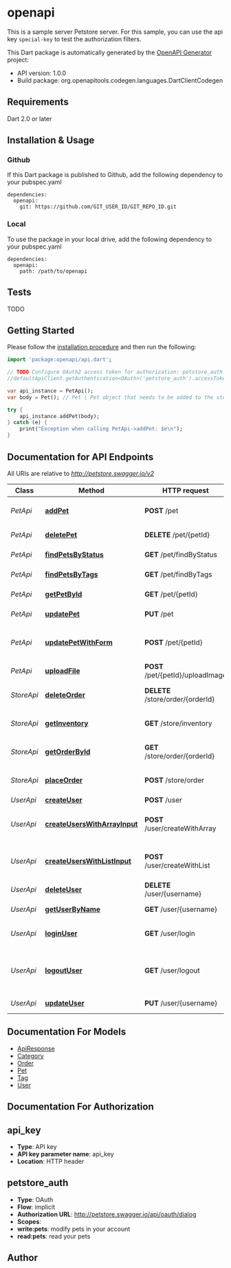 # openapi
This is a sample server Petstore server. For this sample, you can use the api key `special-key` to test the authorization filters.

This Dart package is automatically generated by the [OpenAPI Generator](https://openapi-generator.tech) project:

- API version: 1.0.0
- Build package: org.openapitools.codegen.languages.DartClientCodegen

## Requirements

Dart 2.0 or later

## Installation & Usage

### Github
If this Dart package is published to Github, add the following dependency to your pubspec.yaml
```
dependencies:
  openapi:
    git: https://github.com/GIT_USER_ID/GIT_REPO_ID.git
```

### Local
To use the package in your local drive, add the following dependency to your pubspec.yaml
```
dependencies:
  openapi:
    path: /path/to/openapi
```

## Tests

TODO

## Getting Started

Please follow the [installation procedure](#installation--usage) and then run the following:

```dart
import 'package:openapi/api.dart';

// TODO Configure OAuth2 access token for authorization: petstore_auth
//defaultApiClient.getAuthentication<OAuth>('petstore_auth').accessToken = 'YOUR_ACCESS_TOKEN';

var api_instance = PetApi();
var body = Pet(); // Pet | Pet object that needs to be added to the store

try {
    api_instance.addPet(body);
} catch (e) {
    print("Exception when calling PetApi->addPet: $e\n");
}

```

## Documentation for API Endpoints

All URIs are relative to *http://petstore.swagger.io/v2*

Class | Method | HTTP request | Description
------------ | ------------- | ------------- | -------------
*PetApi* | [**addPet**](docs\/PetApi.md#addpet) | **POST** /pet | Add a new pet to the store
*PetApi* | [**deletePet**](docs\/PetApi.md#deletepet) | **DELETE** /pet/{petId} | Deletes a pet
*PetApi* | [**findPetsByStatus**](docs\/PetApi.md#findpetsbystatus) | **GET** /pet/findByStatus | Finds Pets by status
*PetApi* | [**findPetsByTags**](docs\/PetApi.md#findpetsbytags) | **GET** /pet/findByTags | Finds Pets by tags
*PetApi* | [**getPetById**](docs\/PetApi.md#getpetbyid) | **GET** /pet/{petId} | Find pet by ID
*PetApi* | [**updatePet**](docs\/PetApi.md#updatepet) | **PUT** /pet | Update an existing pet
*PetApi* | [**updatePetWithForm**](docs\/PetApi.md#updatepetwithform) | **POST** /pet/{petId} | Updates a pet in the store with form data
*PetApi* | [**uploadFile**](docs\/PetApi.md#uploadfile) | **POST** /pet/{petId}/uploadImage | uploads an image
*StoreApi* | [**deleteOrder**](docs\/StoreApi.md#deleteorder) | **DELETE** /store/order/{orderId} | Delete purchase order by ID
*StoreApi* | [**getInventory**](docs\/StoreApi.md#getinventory) | **GET** /store/inventory | Returns pet inventories by status
*StoreApi* | [**getOrderById**](docs\/StoreApi.md#getorderbyid) | **GET** /store/order/{orderId} | Find purchase order by ID
*StoreApi* | [**placeOrder**](docs\/StoreApi.md#placeorder) | **POST** /store/order | Place an order for a pet
*UserApi* | [**createUser**](docs\/UserApi.md#createuser) | **POST** /user | Create user
*UserApi* | [**createUsersWithArrayInput**](docs\/UserApi.md#createuserswitharrayinput) | **POST** /user/createWithArray | Creates list of users with given input array
*UserApi* | [**createUsersWithListInput**](docs\/UserApi.md#createuserswithlistinput) | **POST** /user/createWithList | Creates list of users with given input array
*UserApi* | [**deleteUser**](docs\/UserApi.md#deleteuser) | **DELETE** /user/{username} | Delete user
*UserApi* | [**getUserByName**](docs\/UserApi.md#getuserbyname) | **GET** /user/{username} | Get user by user name
*UserApi* | [**loginUser**](docs\/UserApi.md#loginuser) | **GET** /user/login | Logs user into the system
*UserApi* | [**logoutUser**](docs\/UserApi.md#logoutuser) | **GET** /user/logout | Logs out current logged in user session
*UserApi* | [**updateUser**](docs\/UserApi.md#updateuser) | **PUT** /user/{username} | Updated user


## Documentation For Models

 - [ApiResponse](docs\/ApiResponse.md)
 - [Category](docs\/Category.md)
 - [Order](docs\/Order.md)
 - [Pet](docs\/Pet.md)
 - [Tag](docs\/Tag.md)
 - [User](docs\/User.md)


## Documentation For Authorization


## api_key

- **Type**: API key
- **API key parameter name**: api_key
- **Location**: HTTP header

## petstore_auth

- **Type**: OAuth
- **Flow**: implicit
- **Authorization URL**: http://petstore.swagger.io/api/oauth/dialog
- **Scopes**: 
 - **write:pets**: modify pets in your account
 - **read:pets**: read your pets


## Author




